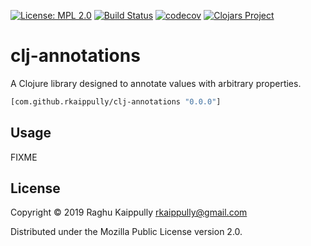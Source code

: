 [![License: MPL 2.0](https://img.shields.io/badge/License-MPL%202.0-brightgreen.svg)](LICENSE)
[![Build Status](https://travis-ci.org/rkaippully/clj-annotations.svg?branch=master)](https://travis-ci.org/rkaippully/clj-annotations)
[![codecov](https://codecov.io/gh/rkaippully/clj-annotations/branch/master/graph/badge.svg)](https://codecov.io/gh/rkaippully/clj-annotations)
[![Clojars Project](https://img.shields.io/clojars/v/org.clojars.rkaippully/clj-annotations.svg)](https://clojars.org/org.clojars.rkaippully/clj-annotations)

# clj-annotations
A Clojure library designed to annotate values with arbitrary properties.

```clj
[com.github.rkaippully/clj-annotations "0.0.0"]
```

## Usage

FIXME

## License

Copyright © 2019 Raghu Kaippully <rkaippully@gmail.com> 

Distributed under the Mozilla Public License version 2.0.
